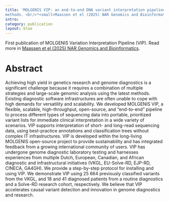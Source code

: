 ```yaml
---
title: 'MOLGENIS VIP: an end-to-end DNA variant interpretation pipeline for research and diagnostics configurable to support rapid implementation of new 
methods. <br/>*<small>Maassen et el (2025) NAR Genomics and Bioinformatics</small>*'
intro: 
category: publication
layout: blue
---
```


First publication of MOLGENIS Variation Interpretation Pipeline (VIP). Read more in 
[Maassen et el (2025) NAR Genomics and Bioinformatics](https://doi.org/10.1093/nargab/lqaf087).

# Abstract

Achieving high yield in genetics research and genome diagnostics is a significant challenge because it requires a combination of multiple strategies and large-scale genomic analysis using the latest methods. Existing diagnostic software infrastructures are often unable to cope with high demands for versatility and scalability. We developed MOLGENIS VIP, a flexible, scalable, high-throughput, open-source, and “end-to-end” pipeline to process different types of sequencing data into portable, prioritized variant lists for immediate clinical interpretation in a wide variety of scenarios. VIP supports interpretation of short- and long-read sequencing data, using best-practice annotations and classification trees without complex IT infrastructures. VIP is developed within the long-living MOLGENIS open-source project to provide sustainability and has integrated feedback from a growing international community of users. VIP has undergone genome diagnostic laboratory testing and harnesses experiences from multiple Dutch, European, Canadian, and African diagnostic and infrastructural initiatives (VKGL, EU-Solve-RD, EJP-RD, CINECA, GA4GH). We provide a step-by-step protocol for installing and using VIP. We demonstrate VIP using 25 664 previously classified variants from the VKGL, and 18 and 41 diagnosed patients from a routine diagnostics and a Solve-RD research cohort, respectively. We believe that VIP accelerates causal variant detection and innovation in genome diagnostics and research.